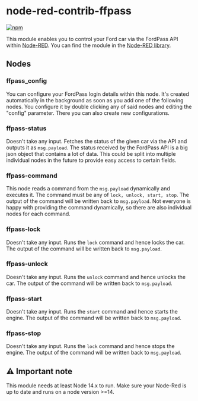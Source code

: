 # node-red-contrib-ffpass
[![npm](https://img.shields.io/npm/v/node-red-contrib-ffpass)](https://www.npmjs.com/package/node-red-contrib-ffpass)

This module enables you to control your Ford car via the FordPass API within [Node-RED](https://nodered.org/).
You can find the module in the [Node-RED library](https://flows.nodered.org/node/node-red-contrib-ffpass).

## Nodes
### ffpass_config
You can configure your FordPass login details within this node. It's created automatically in the background as soon as you add one of the following nodes. You configure it by double clicking any of said nodes and editing the "config" parameter. There you can also create new configurations. 

### ffpass-status
Doesn't take any input. Fetches the status of the given car via the API and outputs it as `msg.payload`. The status received by the FordPass API is a big json object that contains a lot of data. This could be split into multiple individual nodes in the future to provide easy access to certain fields.

### ffpass-command
This node reads a command from the `msg.payload` dynamically and executes it. The command must be any of `lock, unlock, start, stop`. The output of the command will be written back to `msg.payload`. Not everyone is happy with providing the command dynamically, so there are also individual nodes for each command.

### ffpass-lock
Doesn't take any input. Runs the `lock` command and hence locks the car. The output of the command will be written back to `msg.payload`.

### ffpass-unlock
Doesn't take any input. Runs the `unlock` command and hence unlocks the car. The output of the command will be written back to `msg.payload`.

### ffpass-start
Doesn't take any input. Runs the `start` command and hence starts the engine. The output of the command will be written back to `msg.payload`.

### ffpass-stop
Doesn't take any input. Runs the `lock` command and hence stops the engine. The output of the command will be written back to `msg.payload`.

## ⚠ Important note
This module needs at least Node 14.x to run. Make sure your Node-Red is up to date and runs on a node version >=14.
